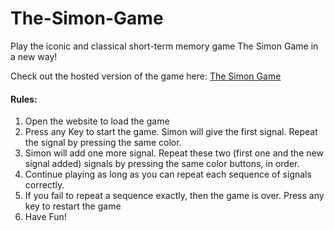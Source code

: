 # The-Simon-Game
Play the iconic and classical short-term memory game The Simon Game in a new way!

Check out the hosted version of the game here:
<a href="" target="_blank">The Simon Game</a>

<h4>Rules: </h4>
<ol>
  <li>Open the website to load the game</li>
  <li>Press any Key to start the game. Simon will give the first signal. Repeat the signal by pressing the same color.</li>
  <li>Simon will add one more signal. Repeat these two (first one and the new signal added) signals by pressing the same color buttons, in order.</li>
  <li>Continue playing as long as you can repeat each sequence of signals correctly.</li>
  <li>If you fail to repeat a sequence exactly, then the game is over. Press any key to restart the game</li>
  <li>Have Fun!</li>
</ol>
